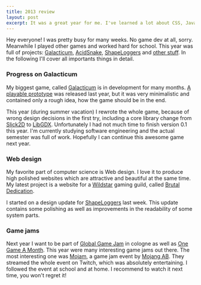 ```yaml
---
title: 2013 review
layout: post
excerpt: It was a great year for me. I've learned a lot about CSS, Java and software design.
---
```

Hey everyone! I was pretty busy for many weeks. No game dev at all, sorry. Meanwhile I played other games and worked hard for school. This year was full of projects: [Galacticum](http://galacticum.my-reality.de), [AcidSnake](http://acidsnake.my-reality.de), [ShapeLoggers](http://shapeloggers.de) and [other stuff](http://brutal-dedication.de). In the following I'll cover all importants things in detail.

### Progress on Galacticum

My biggest game, called [Galacticum](http://galacticum.my-reality.de) is in development for many months. [A playable prototype](https://www.youtube.com/watch?v=sGOPboD2_CA) was released last year, but it was very minimalistic and contained only a rough idea, how the game should be in the end. 

This year (during summer vacation) I rewrote the whole game, because of wrong design decisions in the first try, including a core library change from [Slick2D](http://slick2d.org) to [LibGDX](http://libgdx.badlogicgames.com/). Unfortunately I had not much time to finish version 0.1 this year. I'm currently studying software engineering and the actual semester was full of work. Hopefully I can continue this awesome game next year.

### Web design

My favorite part of computer science is Web design. I love it to produce high polished websites which are attractive and beautiful at the same time. My latest project is a website for a [Wildstar](http://www.wildstar-online.com/de/) gaming guild, called [Brutal Dedication](http://brutal-dedication.de).

I started on a design update for [ShapeLoggers](http://shapeloggers.de) last week. This update contains some polishing as well as improvements in the readability of some system parts.

### Game jams

Next year I want to be part of [Global Game Jam](http://globalgamejam.org/2014/jam-sites/global-game-jam-cologne) in cologne as well as [One Game A Month](http://www.onegameamonth.com). This year were many interesting game jams out there. The most interesting one was [Mojam](http://minecraft-de.gamepedia.com/Mojam), a game jam event by [Mojang AB](https://mojang.com/). They streamed the whole event on Twitch, which was absolutely entertaining. I followed the event at school and at home. I recommend to watch it next time, you won't regret it!